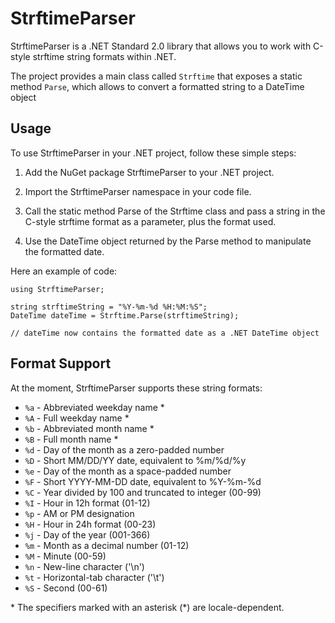 # StrftimeParser

StrftimeParser is a .NET Standard 2.0 library that allows you to work with C-style strftime string formats within .NET.

The project provides a main class called `Strftime` that exposes a static method `Parse`, which allows to convert a 
formatted string to a DateTime object

## Usage

To use StrftimeParser in your .NET project, follow these simple steps:

1. Add the NuGet package StrftimeParser to your .NET project.

2. Import the StrftimeParser namespace in your code file.

3. Call the static method Parse of the Strftime class and pass a string in the C-style strftime format as a parameter, plus the format used.

4. Use the DateTime object returned by the Parse method to manipulate the formatted date.

Here an example of code:

```
using StrftimeParser;

string strftimeString = "%Y-%m-%d %H:%M:%S";
DateTime dateTime = Strftime.Parse(strftimeString);

// dateTime now contains the formatted date as a .NET DateTime object

```

## Format Support

At the moment, StrftimeParser supports these string formats:

- `%a` - Abbreviated weekday name *
- `%A` - Full weekday name *
- `%b` - Abbreviated month name *
- `%B` - Full month name *
- `%d` - Day of the month as a zero-padded number
- `%D` - Short MM/DD/YY date, equivalent to %m/%d/%y
- `%e` - Day of the month as a space-padded number
- `%F` - Short YYYY-MM-DD date, equivalent to %Y-%m-%d
- `%C` - Year divided by 100 and truncated to integer (00-99)
- `%I` - Hour in 12h format (01-12)
- `%p` - AM or PM designation
- `%H` - Hour in 24h format (00-23)
- `%j` - Day of the year (001-366)
- `%m` - Month as a decimal number (01-12)
- `%M` - Minute (00-59)
- `%n` - New-line character ('\n')
- `%t` - Horizontal-tab character ('\t')
- `%S` - Second (00-61)


\* The specifiers marked with an asterisk (*) are locale-dependent.

